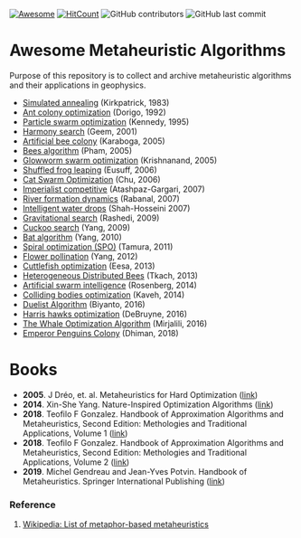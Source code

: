[![Awesome](https://cdn.rawgit.com/sindresorhus/awesome/d7305f38d29fed78fa85652e3a63e154dd8e8829/media/badge.svg)](https://github.com/sindresorhus/awesome)
[![HitCount](http://hits.dwyl.com/modeling-inversion-lab/awesome-metaheuristic-algorithms.svg)](http://hits.dwyl.com/modeling-inversion-lab/awesome-metaheuristic-algorithms)
![GitHub contributors](https://img.shields.io/github/contributors/modeling-inversion-lab/awesome-metaheuristic-algorithms)
![GitHub last commit](https://img.shields.io/github/last-commit/modeling-inversion-lab/awesome-metaheuristic-algorithms)

# Awesome Metaheuristic Algorithms
Purpose of this repository is to collect and archive metaheuristic algorithms and their applications in geophysics.
+ [Simulated annealing](https://science.sciencemag.org/content/220/4598/671) (Kirkpatrick, 1983)
+ [Ant colony optimization](https://link.springer.com/referenceworkentry/10.1007%2F978-0-387-30164-8_22) (Dorigo, 1992)
+ [Particle swarm optimization](https://link.springer.com/referenceworkentry/10.1007%2F978-0-387-30164-8_630) (Kennedy, 1995)
+ [Harmony search](https://journals.sagepub.com/doi/abs/10.1177/003754970107600201) (Geem, 2001)
+ [Artificial bee colony](https://pdfs.semanticscholar.org/015d/f4d97ed1f541752842c49d12e429a785460b.pdf) (Karaboga, 2005)
+ [Bees algorithm](rms.scu.ac.ir/Files/Articles/Conferences/Abstract/Mechanical-Published.pdf20096245725734.pdf) (Pham, 2005)
+ [Glowworm swarm optimization](https://dl.acm.org/citation.cfm?id=1542054) (Krishnanand, 2005)
+ [Shuffled frog leaping](https://www.tandfonline.com/doi/abs/10.1080/03052150500384759) (Eusuff, 2006)
+ [Cat Swarm Optimization](https://link.springer.com/chapter/10.1007/978-3-540-36668-3_94) (Chu, 2006)
+ [Imperialist competitive](https://ieeexplore.ieee.org/abstract/document/4425083) (Atashpaz-Gargari, 2007)
+ [River formation dynamics](https://link.springer.com/chapter/10.1007/978-3-540-73554-0_16) (Rabanal, 2007)
+ [Intelligent water drops](https://ieeexplore.ieee.org/abstract/document/4424885) (Shah-Hosseini 2007)
+ [Gravitational search](https://www.sciencedirect.com/science/article/pii/S0020025509001200) (Rashedi, 2009)
+ [Cuckoo search](https://arxiv.org/abs/1005.2908) (Yang, 2009)
+ [Bat algorithm](https://link.springer.com/chapter/10.1007/978-3-642-12538-6_6) (Yang, 2010)
+ [Spiral optimization (SPO)](https://ieeexplore.ieee.org/abstract/document/6557686) (Tamura, 2011)
+ [Flower pollination](https://link.springer.com/chapter/10.1007/978-3-642-32894-7_27) (Yang, 2012)
+ [Cuttlefish optimization](https://www.researchgate.net/profile/Adel_Eesa/publication/281594045_A_Novel_Bio-Inspired_Optimization_Algorithm/links/55f7297108aec948c468f376/A-Novel-Bio-Inspired-Optimization-Algorithm.pdf) (Eesa, 2013)
+ [Heterogeneous Distributed Bees](https://ieeexplore.ieee.org/abstract/document/6721995) (Tkach, 2013)
+ [Artificial swarm intelligence](https://ieeexplore.ieee.org/abstract/document/7780278) (Rosenberg, 2014)
+ [Colliding bodies optimization](https://www.sciencedirect.com/science/article/abs/pii/S0045794914000935) (Kaveh, 2014)
+ [Duelist Algorithm](https://link.springer.com/chapter/10.1007/978-3-319-41000-5_4) (Biyanto, 2016)
+ [Harris hawks optimization](https://pdfs.semanticscholar.org/830b/b0525e63a64cc0e92b39c7e544f224b45805.pdf) (DeBruyne, 2016)
+ [The Whale Optimization Algorithm](https://www.sciencedirect.com/science/article/pii/S0965997816300163) (Mirjalili, 2016)
+ [Emperor Penguins Colony](https://www.sciencedirect.com/science/article/abs/pii/S095070511830296X) (Dhiman, 2018)

# Books
+ **2005**. J Dréo, et. al. Metaheuristics for Hard Optimization ([link](https://link.springer.com/book/10.1007/3-540-30966-7))
+ **2014**. Xin-She Yang. Nature-Inspired Optimization Algorithms ([link](https://www.sciencedirect.com/book/9780124167438/nature-inspired-optimization-algorithms))
+ **2018**. Teofilo F Gonzalez. Handbook of Approximation Algorithms and Metaheuristics, Second Edition: Methologies and Traditional Applications, Volume 1 ([link](https://www.crcpress.com/Handbook-of-Approximation-Algorithms-and-Metaheuristics-Second-Edition/Gonzalez/p/book/9781498770156))
+ **2018**. Teofilo F Gonzalez. Handbook of Approximation Algorithms and Metaheuristics, Second Edition: Methologies and Traditional Applications, Volume 2 ([link](https://www.crcpress.com/Handbook-of-Approximation-Algorithms-and-Metaheuristics-Contemporary-and/Gonzalez/p/book/9781498769990))
+ **2019**. Michel Gendreau and Jean-Yves Potvin. Handbook of Metaheuristics. Springer International Publishing ([link](https://www.springer.com/gp/book/9781441916631))

### Reference
1. [Wikipedia: List of metaphor-based metaheuristics](https://en.wikipedia.org/wiki/List_of_metaphor-based_metaheuristics)

